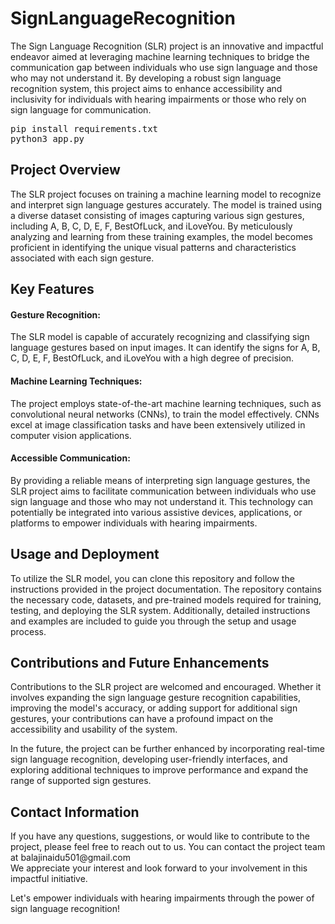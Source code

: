 # SignLanguageRecognition
The Sign Language Recognition (SLR) project is an innovative and impactful endeavor aimed at leveraging machine learning techniques to bridge the communication gap between individuals who use sign language and those who may not understand it. By developing a robust sign language recognition system, this project aims to enhance accessibility and inclusivity for individuals with hearing impairments or those who rely on sign language for communication.
<br>

<pre>
pip install requirements.txt
python3 app.py
</pre>

<h2>Project Overview</h2>
The SLR project focuses on training a machine learning model to recognize and interpret sign language gestures accurately. The model is trained using a diverse dataset consisting of images capturing various sign gestures, including A, B, C, D, E, F, BestOfLuck, and iLoveYou. By meticulously analyzing and learning from these training examples, the model becomes proficient in identifying the unique visual patterns and characteristics associated with each sign gesture.<br>

<h2>Key Features</h2>
<h4>Gesture Recognition:</h4> The SLR model is capable of accurately recognizing and classifying sign language gestures based on input images. It can identify the signs for A, B, C, D, E, F, BestOfLuck, and iLoveYou with a high degree of precision.

<h4>Machine Learning Techniques:</h4> The project employs state-of-the-art machine learning techniques, such as convolutional neural networks (CNNs), to train the model effectively. CNNs excel at image classification tasks and have been extensively utilized in computer vision applications.

<h4>Accessible Communication:</h4> By providing a reliable means of interpreting sign language gestures, the SLR project aims to facilitate communication between individuals who use sign language and those who may not understand it. This technology can potentially be integrated into various assistive devices, applications, or platforms to empower individuals with hearing impairments.

<h2>Usage and Deployment</h2>
To utilize the SLR model, you can clone this repository and follow the instructions provided in the project documentation. The repository contains the necessary code, datasets, and pre-trained models required for training, testing, and deploying the SLR system. Additionally, detailed instructions and examples are included to guide you through the setup and usage process.

<h2>Contributions and Future Enhancements</h2>
Contributions to the SLR project are welcomed and encouraged. Whether it involves expanding the sign language gesture recognition capabilities, improving the model's accuracy, or adding support for additional sign gestures, your contributions can have a profound impact on the accessibility and usability of the system.

In the future, the project can be further enhanced by incorporating real-time sign language recognition, developing user-friendly interfaces, and exploring additional techniques to improve performance and expand the range of supported sign gestures.

<h2>Contact Information</h2>
If you have any questions, suggestions, or would like to contribute to the project, please feel free to reach out to us. You can contact the project team at balajinaidu501@gmail.com <br> We appreciate your interest and look forward to your involvement in this impactful initiative.

Let's empower individuals with hearing impairments through the power of sign language recognition!
